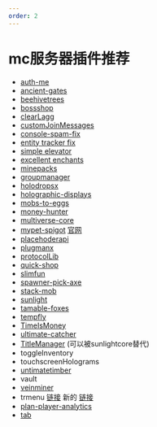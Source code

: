 ```yaml
---
order: 2
---
```

# mc服务器插件推荐

- [auth-me](https://dev.bukkit.org/projects/authme-reloaded/files)
- [ancient-gates](https://www.spigotmc.org/resources/ancient-gates.6583/)
- [beehivetrees](https://www.spigotmc.org/resources/beehivestrees-grow-trees-from-saplings-with-bees.73394/)
- [bossshop](https://www.spigotmc.org/resources/bossshoppro-the-most-powerful-chest-gui-shop-menu-plugin.222/)
- [clearLagg](https://www.spigotmc.org/resources/clearlagg.68271/)
- [customJoinMessages](https://www.spigotmc.org/resources/customjoinandquitmessages.64237/)
- [console-spam-fix](https://www.spigotmc.org/resources/console-spam-fix.18410/)
- [entity tracker fix](https://www.spigotmc.org/resources/entitytrackerfixer-fix-1-14-4-1-16-2-entitytick-lag.70902/)
- [simple elevator](https://www.spigotmc.org/resources/simple-elevators-1-8-1-18.44462/)
- [excellent enchants](https://www.spigotmc.org/resources/excellentenchants-vanilla-like-enchantments.61693/)
- [minepacks](https://www.spigotmc.org/resources/minepacks-backpack-plugin-mc-1-7-1-18.19286/)
- [groupmanager](https://www.spigotmc.org/resources/groupmanager.38875/)
- [holodropsx](https://www.spigotmc.org/resources/%E2%9C%A8-holodropsx-1-13-x-1-17-x-%E2%9C%A8.85519/)
- [holographic-displays](https://dev.bukkit.org/projects/holographic-displays/files)
- [mobs-to-eggs](https://www.spigotmc.org/resources/mobs-to-eggs-catch-mobs-and-get-spawn-eggs.69425/)
- [money-hunter](https://www.spigotmc.org/resources/moneyhunters-earn-money-for-simple-jobs.22450/)
- [multiverse-core](https://dev.bukkit.org/projects/multiverse-core/files)
- [mypet-spigot](https://www.spigotmc.org/resources/mypet.12725/) [官网](https://mypet-plugin.de/download)
- [placehoderapi](https://www.spigotmc.org/resources/placeholderapi.6245/)
- [plugmanx](https://www.spigotmc.org/resources/plugmanx.88135/)
- [protocolLib](https://www.spigotmc.org/resources/protocollib.1997/)
- [quick-shop](https://www.spigotmc.org/resources/quickshop-reremake-1-18-ready-multi-currency.62575/)
- [slimfun](https://dev.bukkit.org/projects/slimefun)
- [spawner-pick-axe](https://www.spigotmc.org/resources/spawnerpickaxe-1-8-1-16.39043/)
- [stack-mob](https://www.spigotmc.org/resources/stackmob-enhance-your-servers-performance-without-the-sacrifice.29999/)
- [sunlight](https://www.spigotmc.org/resources/sunlight-server-management-plugin-essentials-update-soon.67733/)
- [tamable-foxes](https://www.spigotmc.org/resources/tamable-foxes-1-14-x-1-18-2.69537/)
- [tempfly](https://www.spigotmc.org/resources/tempfly-now-includes-factions-fly.54987/)
- [TimeIsMoney](https://www.spigotmc.org/resources/time-is-money.12409/)
- [ultimate-catcher](https://songoda.com/marketplace/product/ultimatecatcher-the-ultimate-catching-plugin.51)
- [TitleManager](https://www.spigotmc.org/resources/titlemanager.1049/)  (可以被sunlightcore替代)
- toggleInventory
- touchscreenHolograms
- [untimatetimber](https://songoda.com/marketplace/product/ultimatetimber-the-realistic-tree-chopper.18)
- vault
- [veinminer](https://www.spigotmc.org/resources/veinminer.12038/)
- trmenu   [链接](http://repo.iroselle.com/#browse/browse:maven-public:me) 新的 [链接](https://www.mcbbs.net/thread-1240856-1-1.html)
- [plan-player-analytics](https://www.spigotmc.org/resources/plan-player-analytics.32536/)
- [tab](https://www.spigotmc.org/resources/tab-1-5-1-21-1.57806/)
